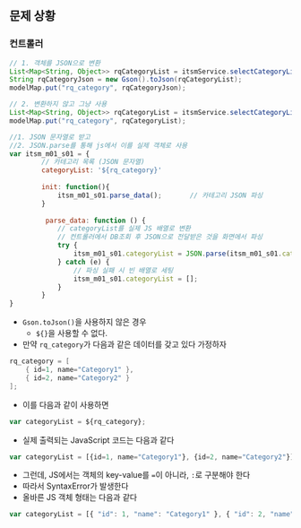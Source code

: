 ## 문제 상황

### 컨트롤러
```java
// 1. 객체를 JSON으로 변환
List<Map<String, Object>> rqCategoryList = itsmService.selectCategoryList();
String rqCategoryJson = new Gson().toJson(rqCategoryList);
modelMap.put("rq_category", rqCategoryJson);

// 2. 변환하지 않고 그냥 사용
List<Map<String, Object>> rqCategoryList = itsmService.selectCategoryList();
modelMap.put("rq_category", rqCategoryList);
```

```js
//1. JSON 문자열로 받고
//2. JSON.parse를 통해 js에서 이를 실제 객체로 사용
var itsm_m01_s01 = {
        // 카테고리 목록 (JSON 문자열)
        categoryList: '${rq_category}'
        
        init: function(){
            itsm_m01_s01.parse_data();       // 카테고리 JSON 파싱
        }
        
         parse_data: function () {
            // categoryList를 실제 JS 배열로 변환
            // 컨트롤러에서 DB조회 후 JSON으로 전달받은 것을 화면에서 파싱
            try {
                itsm_m01_s01.categoryList = JSON.parse(itsm_m01_s01.categoryList);
            } catch (e) {
                // 파싱 실패 시 빈 배열로 세팅
                itsm_m01_s01.categoryList = [];
            }
        }
}
```

- `Gson.toJson()`을 사용하지 않은 경우
    - `${}`을 사용할 수 없다.
- 만약 `rq_category`가 다음과 같은 데이터를 갖고 있다 가정하자
```java
rq_category = [
    { id=1, name="Category1" },
    { id=2, name="Category2" }
];
```
- 이를 다음과 같이 사용하면
```js
var categoryList = ${rq_category};
```
- 실제 출력되는 JavaScript 코드는 다음과 같다
```js
var categoryList = [{id=1, name="Category1"}, {id=2, name="Category2"}];
```
- 그런데, JS에서는 객체의 key-value를 `=`이 아니라, `:`로 구분해야 한다
- 따라서 SyntaxError가 발생한다
- 올바른 JS 객체 형태는 다음과 같다
```js
var categoryList = [{ "id": 1, "name": "Category1" }, { "id": 2, "name": "Category2" }];
```